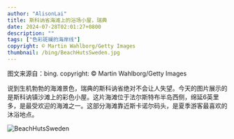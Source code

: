 ```yaml
---
author: "AlisonLai"
title: 斯科讷省海滩上的浴场小屋，瑞典
date: 2024-07-28T02:01:27+0800
description: ""
tags: ["色彩斑斓的海岸线"]
copyright: © Martin Wahlborg/Getty Images
thumbnail: /bing/BeachHutsSweden.jpg
---
```

图文来源自：bing.  copyright: © Martin Wahlborg/Getty Images

说到生机勃勃的海滩景色，瑞典的斯科讷省绝对不会让人失望。今天的图片展示的是斯科讷镇沙滩上的彩色小屋。这片海滩位于法尔斯特布半岛西侧，绵延6英里多，是最受欢迎的海滩之一。这部分海滩靠近斯卡诺尔码头，是夏季游客最喜欢的沐浴地点。

![BeachHutsSweden](/bing/BeachHutsSweden.jpg)